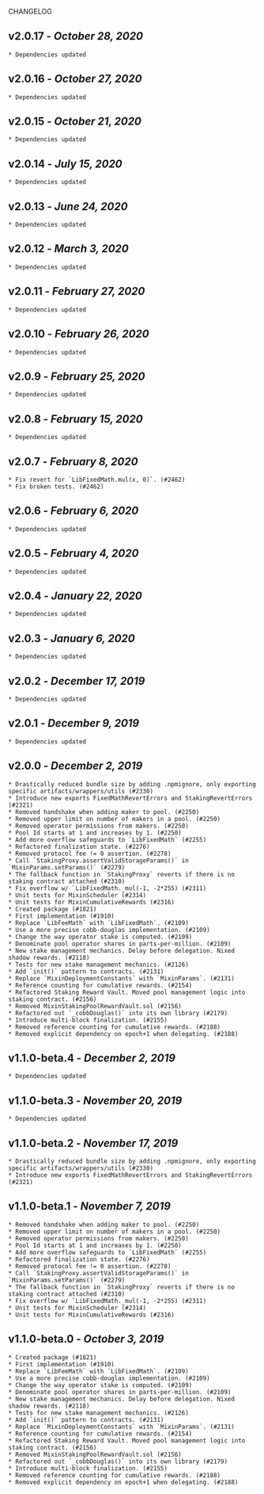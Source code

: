 <!--
changelogUtils.file is auto-generated using the monorepo-scripts package. Don't edit directly.
Edit the package's CHANGELOG.json file only.
-->

CHANGELOG

## v2.0.17 - _October 28, 2020_

    * Dependencies updated

## v2.0.16 - _October 27, 2020_

    * Dependencies updated

## v2.0.15 - _October 21, 2020_

    * Dependencies updated

## v2.0.14 - _July 15, 2020_

    * Dependencies updated

## v2.0.13 - _June 24, 2020_

    * Dependencies updated

## v2.0.12 - _March 3, 2020_

    * Dependencies updated

## v2.0.11 - _February 27, 2020_

    * Dependencies updated

## v2.0.10 - _February 26, 2020_

    * Dependencies updated

## v2.0.9 - _February 25, 2020_

    * Dependencies updated

## v2.0.8 - _February 15, 2020_

    * Dependencies updated

## v2.0.7 - _February 8, 2020_

    * Fix revert for `LibFixedMath.mul(x, 0)`. (#2462)
    * Fix broken tests. (#2462)

## v2.0.6 - _February 6, 2020_

    * Dependencies updated

## v2.0.5 - _February 4, 2020_

    * Dependencies updated

## v2.0.4 - _January 22, 2020_

    * Dependencies updated

## v2.0.3 - _January 6, 2020_

    * Dependencies updated

## v2.0.2 - _December 17, 2019_

    * Dependencies updated

## v2.0.1 - _December 9, 2019_

    * Dependencies updated

## v2.0.0 - _December 2, 2019_

    * Drastically reduced bundle size by adding .npmignore, only exporting specific artifacts/wrappers/utils (#2330)
    * Introduce new exports FixedMathRevertErrors and StakingRevertErrors (#2321)
    * Removed handshake when adding maker to pool. (#2250)
    * Removed upper limit on number of makers in a pool. (#2250)
    * Removed operator permissions from makers. (#2250)
    * Pool Id starts at 1 and increases by 1. (#2250)
    * Add more overflow safeguards to `LibFixedMath` (#2255)
    * Refactored finalization state. (#2276)
    * Removed protocol fee != 0 assertion. (#2278)
    * Call `StakingProxy.assertValidStorageParams()` in `MixinParams.setParams()` (#2279)
    * The fallback function in `StakingProxy` reverts if there is no staking contract attached (#2310)
    * Fix overflow w/ `LibFixedMath._mul(-1, -2*255) (#2311)
    * Unit tests for MixinScheduler (#2314)
    * Unit tests for MixinCumulativeRewards (#2316)
    * Created package (#1821)
    * First implementation (#1910)
    * Replace `LibFeeMath` with `LibFixedMath`. (#2109)
    * Use a more precise cobb-douglas implementation. (#2109)
    * Change the way operator stake is computed. (#2109)
    * Denominate pool operator shares in parts-per-million. (#2109)
    * New stake management mechanics. Delay before delegation. Nixed shadow rewards. (#2118)
    * Tests for new stake management mechanics. (#2126)
    * Add `init()` pattern to contracts. (#2131)
    * Replace `MixinDeploymentConstants` with `MixinParams`. (#2131)
    * Reference counting for cumulative rewards. (#2154)
    * Refactored Staking Reward Vault. Moved pool management logic into staking contract. (#2156)
    * Removed MixinStakingPoolRewardVault.sol (#2156)
    * Refactored out `_cobbDouglas()` into its own library (#2179)
    * Introduce multi-block finalization. (#2155)
    * Removed reference counting for cumulative rewards. (#2188)
    * Removed explicit dependency on epoch+1 when delegating. (#2188)

## v1.1.0-beta.4 - _December 2, 2019_

    * Dependencies updated

## v1.1.0-beta.3 - _November 20, 2019_

    * Dependencies updated

## v1.1.0-beta.2 - _November 17, 2019_

    * Drastically reduced bundle size by adding .npmignore, only exporting specific artifacts/wrappers/utils (#2330)
    * Introduce new exports FixedMathRevertErrors and StakingRevertErrors (#2321)

## v1.1.0-beta.1 - _November 7, 2019_

    * Removed handshake when adding maker to pool. (#2250)
    * Removed upper limit on number of makers in a pool. (#2250)
    * Removed operator permissions from makers. (#2250)
    * Pool Id starts at 1 and increases by 1. (#2250)
    * Add more overflow safeguards to `LibFixedMath` (#2255)
    * Refactored finalization state. (#2276)
    * Removed protocol fee != 0 assertion. (#2278)
    * Call `StakingProxy.assertValidStorageParams()` in `MixinParams.setParams()` (#2279)
    * The fallback function in `StakingProxy` reverts if there is no staking contract attached (#2310)
    * Fix overflow w/ `LibFixedMath._mul(-1, -2*255) (#2311)
    * Unit tests for MixinScheduler (#2314)
    * Unit tests for MixinCumulativeRewards (#2316)

## v1.1.0-beta.0 - _October 3, 2019_

    * Created package (#1821)
    * First implementation (#1910)
    * Replace `LibFeeMath` with `LibFixedMath`. (#2109)
    * Use a more precise cobb-douglas implementation. (#2109)
    * Change the way operator stake is computed. (#2109)
    * Denominate pool operator shares in parts-per-million. (#2109)
    * New stake management mechanics. Delay before delegation. Nixed shadow rewards. (#2118)
    * Tests for new stake management mechanics. (#2126)
    * Add `init()` pattern to contracts. (#2131)
    * Replace `MixinDeploymentConstants` with `MixinParams`. (#2131)
    * Reference counting for cumulative rewards. (#2154)
    * Refactored Staking Reward Vault. Moved pool management logic into staking contract. (#2156)
    * Removed MixinStakingPoolRewardVault.sol (#2156)
    * Refactored out `_cobbDouglas()` into its own library (#2179)
    * Introduce multi-block finalization. (#2155)
    * Removed reference counting for cumulative rewards. (#2188)
    * Removed explicit dependency on epoch+1 when delegating. (#2188)
